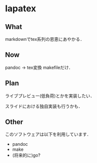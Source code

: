 # lapatex
## What
markdownでtex系列の恩恵にあやかる．

## Now
pandoc -> tex変換 makefileだけ．

## Plan
ライブプレビュー(低負荷)とかを実装したい．

スライドにおける独自実装も行うかも．

## Other
このソフトウェアは以下を利用しています．

* pandoc
* make
* (将来的に)go?

